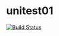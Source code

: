 # unitest01
[![Build Status](https://travis-ci.com/EndrisKerga/unitest01.svg?branch=master)](https://travis-ci.com/EndrisKerga/unitest01)
